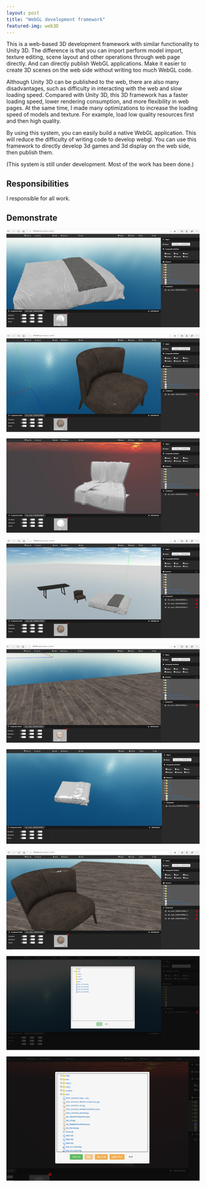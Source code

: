 ```yaml
---
layout: post
title: "WebGL development framework"
featured-img: web3D
---
```


This is a web-based 3D development framework with similar functionality to Unity 3D. The difference is that you can import perform model import, texture editing, scene layout and other operations through web page directly. And can directly publish WebGL applications. Make it easier to create 3D scenes on the web side without writing too much WebGL code.

Although Unity 3D can be published to the web, there are also many disadvantages, such as difficulty in interacting with the web and slow loading speed. Compared with Unity 3D, this 3D framework has a faster loading speed, lower rendering consumption, and more flexibility in web pages. At the same time, I made many optimizations to increase the loading speed of models and texture. For example, load low quality resources first and then high quality.

By using this system, you can easily build a native WebGL application. This will reduce the difficulty of writing code to develop webgl. You can use this framework to directly develop 3d games and 3d display on the web side, then publish them.

(This system is still under development. Most of the work has been done.)


## Responsibilities

I responsible for all work.


## Demonstrate

![](/images/web3D/p1.png)

![](/images/web3D/p2.png)

![](/images/web3D/p3.png)

![](/images/web3D/p4.png)

![](/images/web3D/p5.png)

![](/images/web3D/p6.png)

![](/images/web3D/web3D.jpg)

![](/images/web3D/p7.png)

![](/images/web3D/p8.png)


